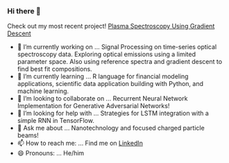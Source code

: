 ### Hi there 👋
Check out my most recent project! [Plasma Spectroscopy Using Gradient Descent](https://github.com/loganRidings/Plasma-Spectroscopy-Gradient-Descent.git)
- 🔭 I’m currently working on ...
Signal Processing on time-series optical spectroscopy data. Exploring optical emissions using a limited parameter space. Also using reference spectra and gradient descent to find best fit compositions.
- 🌱 I’m currently learning ...
R language for financial modeling applications, scientific data application building with Python, and machine learning.
- 👯 I’m looking to collaborate on ... Recurrent Neural Network Implementation for Generative Adversarial Networks!
- 🤔 I’m looking for help with ... Strategies for LSTM integration with a simple RNN in TensorFlow.
- 💬 Ask me about ... 
Nanotechnology and focused charged particle beams!
- 📫 How to reach me: ...
Find me on [LinkedIn](https://www.linkedin.com/in/logan-ridings)
- 😄 Pronouns: ...
He/him
